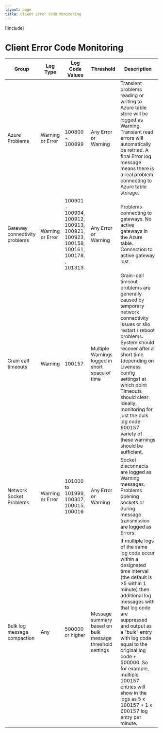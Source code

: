 ```yaml
---
layout: page
title: Client Error Code Monitoring
---
```


[!include[](../../../warning-banner.zh.md)]

# Client Error Code Monitoring

Group  | Log Type  | Log Code Values  | Threshold  | Description
-------| --------- | ---------------- | ---------- | -----------
Azure Problems  | Warning or Error  | 100800 - 100899  | Any Error or Warning  | Transient problems reading or writing to Azure table store will be logged as Warning. Transient read errors will automatically be retried. A final Error log message means there is a real problem connecting to Azure table storage.
Gateway connectivity problems | Warning or Error | 100901 - 100904, 100912, 100913, 100921, 100923, 100158, 100161, 100178, , 101313 | Any Error or Warning | Problems connecting to gateways. No active gateways in the Azure table. Connection to active gateway lost.
Grain call timeouts | Warning | 100157 | Multiple Warnings logged in short space of time | Grain-call timeout problems are generally caused by temporary network connectivity issues or silo restart / reboot problems. System should recover after a short time (depending on Liveness config settings) at which point Timeouts should clear. Ideally, monitoring for just the bulk log code 600157 variety of these warnings should be sufficient.
Network Socket Problems | Warning or Error | 101000 to 101999, 100307, 100015, 100016 | Any Error or Warning | Socket disconnects are logged as Warning messages. Problems opening sockets or during message transmission are logged as Errors.
Bulk log message compaction | Any | 500000 or higher | Message summary based on bulk message threshold settings | If multiple logs of the same log code occur within a designated time interval (the default is >5 within 1 minute) then additional log messages with that log code are suppressed and output as a "bulk" entry with log code equal to the original log code + 500000. So for example, multiple 100157 entries will show in the logs as 5 x 100157 + 1 x 600157 log entry per minute.
